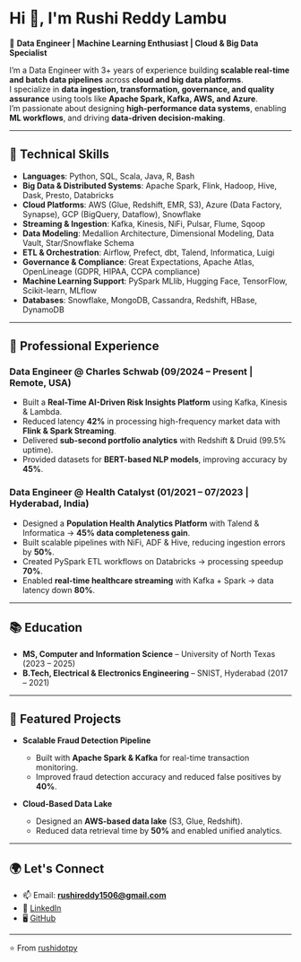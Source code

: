 # Hi 👋, I'm Rushi Reddy Lambu  

🚀 **Data Engineer | Machine Learning Enthusiast | Cloud & Big Data Specialist**  

I’m a Data Engineer with 3+ years of experience building **scalable real-time and batch data pipelines** across **cloud and big data platforms**.  
I specialize in **data ingestion, transformation, governance, and quality assurance** using tools like **Apache Spark, Kafka, AWS, and Azure**.  
I’m passionate about designing **high-performance data systems**, enabling **ML workflows**, and driving **data-driven decision-making**.  

---

## 🔧 Technical Skills  

- **Languages**: Python, SQL, Scala, Java, R, Bash  
- **Big Data & Distributed Systems**: Apache Spark, Flink, Hadoop, Hive, Dask, Presto, Databricks  
- **Cloud Platforms**: AWS (Glue, Redshift, EMR, S3), Azure (Data Factory, Synapse), GCP (BigQuery, Dataflow), Snowflake  
- **Streaming & Ingestion**: Kafka, Kinesis, NiFi, Pulsar, Flume, Sqoop  
- **Data Modeling**: Medallion Architecture, Dimensional Modeling, Data Vault, Star/Snowflake Schema  
- **ETL & Orchestration**: Airflow, Prefect, dbt, Talend, Informatica, Luigi  
- **Governance & Compliance**: Great Expectations, Apache Atlas, OpenLineage (GDPR, HIPAA, CCPA compliance)  
- **Machine Learning Support**: PySpark MLlib, Hugging Face, TensorFlow, Scikit-learn, MLflow  
- **Databases**: Snowflake, MongoDB, Cassandra, Redshift, HBase, DynamoDB  

---

## 💼 Professional Experience  

### **Data Engineer @ Charles Schwab (09/2024 – Present | Remote, USA)**  
- Built a **Real-Time AI-Driven Risk Insights Platform** using Kafka, Kinesis & Lambda.  
- Reduced latency **42%** in processing high-frequency market data with **Flink & Spark Streaming**.  
- Delivered **sub-second portfolio analytics** with Redshift & Druid (99.5% uptime).  
- Provided datasets for **BERT-based NLP models**, improving accuracy by **45%**.  

### **Data Engineer @ Health Catalyst (01/2021 – 07/2023 | Hyderabad, India)**  
- Designed a **Population Health Analytics Platform** with Talend & Informatica → **45% data completeness gain**.  
- Built scalable pipelines with NiFi, ADF & Hive, reducing ingestion errors by **50%**.  
- Created PySpark ETL workflows on Databricks → processing speedup **70%**.  
- Enabled **real-time healthcare streaming** with Kafka + Spark → data latency down **80%**.  

---

## 📚 Education  

- **MS, Computer and Information Science** – University of North Texas (2023 – 2025)  
- **B.Tech, Electrical & Electronics Engineering** – SNIST, Hyderabad (2017 – 2021)  

---

## 🔬 Featured Projects  

- **Scalable Fraud Detection Pipeline**  
  - Built with **Apache Spark & Kafka** for real-time transaction monitoring.  
  - Improved fraud detection accuracy and reduced false positives by **40%**.  

- **Cloud-Based Data Lake**  
  - Designed an **AWS-based data lake** (S3, Glue, Redshift).  
  - Reduced data retrieval time by **50%** and enabled unified analytics.  

---

## 🌍 Let's Connect  

- 📫 Email: **rushireddy1506@gmail.com**  
- 💼 [LinkedIn](https://www.linkedin.com/in/rushi-reddy-lambu/)  
- 🖥️ [GitHub](https://github.com/rushidotpy)  

---

⭐️ From [rushidotpy](https://github.com/rushidotpy)  
